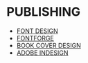 # PUBLISHING

- [FONT DESIGN](../../../../LEVEL-5/ART-%26-DESIGN/DESIGN/GRAPHIC-DESIGN/PUBLISHING/FONT-DESIGN.md)
- [FONTFORGE](../../../../LEVEL-5/ART-%26-DESIGN/DESIGN/GRAPHIC-DESIGN/PUBLISHING/FONTFORGE.md)
- [BOOK COVER DESIGN](../../../../LEVEL-5/ART-%26-DESIGN/DESIGN/GRAPHIC-DESIGN/PUBLISHING/BOOK-COVER-DESIGN.md)
- [ADOBE INDESIGN](../../../../LEVEL-5/ART-%26-DESIGN/DESIGN/GRAPHIC-DESIGN/PUBLISHING/ADOBE-INDESIGN.md)
